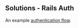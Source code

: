 ## Solutions - Rails Auth

An example <a href="https://github.com/sf-wdi-24/rails_blog_app/tree/solution_authorization" target="_blank">authentication flow</a>.
